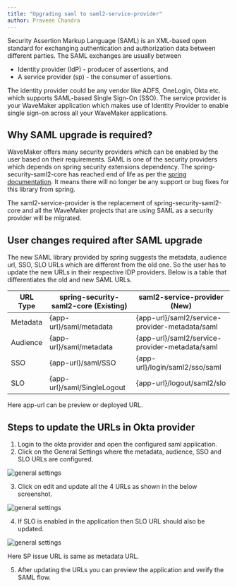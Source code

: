 ```yaml
---
title: "Upgrading saml to saml2-service-provider"
author: Praveen Chandra
---
```


Security Assertion Markup Language (SAML) is an XML-based open standard for exchanging authentication and authorization data between different parties. The SAML exchanges are usually between
- Identity provider (IdP) - producer of assertions, and
- A service provider (sp) - the consumer of assertions.

The identity provider could be any vendor like ADFS, OneLogin, Okta etc. which supports SAML-based Single Sign-On (SSO). The service provider is your WaveMaker application which makes use of Identity Provider to enable single sign-on across all your WaveMaker applications.

<!-- truncate -->

## Why SAML upgrade is required?

WaveMaker offers many security providers which can be enabled by the user based on their requirements. SAML is one of the security providers which depends on spring security extensions dependency. The spring-security-saml2-core has reached end of life as per the [spring documentation](https://spring.io/blog/2020/09/22/spring-security-saml-extensions-1-x-eol-on-october-6-2021). It means there will no longer be any support or bug fixes for this library from spring.

The saml2-service-provider is the replacement of spring-security-saml2-core and all the WaveMaker projects that are using SAML as a security provider will be migrated.

## User changes required after SAML upgrade

The new SAML library provided by spring suggests the metadata, audience url, SSO, SLO URLs which are different from the old one. So the user has to update the new URLs in their respective IDP providers. Below is a table that differentiates the old and new SAML URLs.

| URL Type | spring-security-saml2-core (Existing) | saml2-service-provider (New) | 
|---|---|---|
| Metadata | \{app-url}/saml/metadata | \{app-url}/saml2/service-provider-metadata/saml |
| Audience | \{app-url}/saml/metadata | \{app-url}/saml2/service-provider-metadata/saml |
| SSO | \{app-url}/saml/SSO | \{app-url}/login/saml2/sso/saml |
| SLO | \{app-url}/saml/SingleLogout | \{app-url}/logout/saml2/slo |

Here app-url can be preview or deployed URL.

## Steps to update the URLs in Okta provider

1. Login to the okta provider and open the configured saml application.
2. Click on the General Settings where the metadata, audience, SSO and SLO URLs are configured.

  ![general settings](/learn/assets/general-settings-okta-old-urls.png)

3. Click on edit and update all the 4 URLs as shown in the below screenshot.
  
  ![general settings](/learn/assets/general-settings-okta-new-urls.png)

4. If SLO is enabled in the application then SLO URL should also be updated.

  ![general settings](/learn/assets/general-settings-okta-slo-url.png)
  
  Here SP issue URL is same as metadata URL.

5. After updating the URLs you can preview the application and verify the SAML flow.